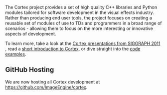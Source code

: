 The Cortex project provides a set of high quality C++ libraries and Python modules tailored for software development in the visual effects industry. Rather than producing end user tools, the project focuses on creating a reusable set of modules of use to TDs and programmers in a broad range of scenarios - allowing them to focus on the more interesting or innovative aspects of development.

To learn more, take a look at the [Cortex presentations from SIGGRAPH 2011 ](http://vimeo.com/cortex), read a [short introduction to Cortex](http://cortex-vfx.googlecode.com/files/AnOpenSourceFrameworkForVisualEffectsSoftwareDevelopment.pdf), or dive straight into the [code examples](http://code.google.com/p/cortex-vfx/wiki/ExamplesIntroduction).

## GitHub Hosting ##

We are now hosting all Cortex development at https://github.com/ImageEngine/cortex.